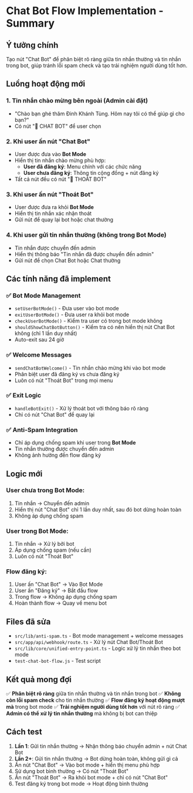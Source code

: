 # Chat Bot Flow Implementation - Summary

## Ý tưởng chính
Tạo nút "Chat Bot" để phân biệt rõ ràng giữa tin nhắn thường và tin nhắn trong bot, giúp tránh lỗi spam check và tạo trải nghiệm người dùng tốt hơn.

## Luồng hoạt động mới

### 1. **Tin nhắn chào mừng bên ngoài** (Admin cài đặt)
- "Chào bạn ghé thăm Đinh Khánh Tùng. Hôm nay tôi có thể giúp gì cho bạn?"
- Có nút "🤖 CHAT BOT" để user chọn

### 2. **Khi user ấn nút "Chat Bot"**
- User được đưa vào **Bot Mode**
- Hiển thị tin nhắn chào mừng phù hợp:
  - **User đã đăng ký**: Menu chính với các chức năng
  - **User chưa đăng ký**: Thông tin cộng đồng + nút đăng ký
- Tất cả nút đều có nút "🚪 THOÁT BOT"

### 3. **Khi user ấn nút "Thoát Bot"**
- User được đưa ra khỏi **Bot Mode**
- Hiển thị tin nhắn xác nhận thoát
- Gửi nút để quay lại bot hoặc chat thường

### 4. **Khi user gửi tin nhắn thường (không trong Bot Mode)**
- Tin nhắn được chuyển đến admin
- Hiển thị thông báo "Tin nhắn đã được chuyển đến admin"
- Gửi nút để chọn Chat Bot hoặc Chat thường

## Các tính năng đã implement

### ✅ **Bot Mode Management**
- `setUserBotMode()` - Đưa user vào bot mode
- `exitUserBotMode()` - Đưa user ra khỏi bot mode  
- `checkUserBotMode()` - Kiểm tra user có trong bot mode không
- `shouldShowChatBotButton()` - Kiểm tra có nên hiển thị nút Chat Bot không (chỉ 1 lần duy nhất)
- Auto-exit sau 24 giờ

### ✅ **Welcome Messages**
- `sendChatBotWelcome()` - Tin nhắn chào mừng khi vào bot mode
- Phân biệt user đã đăng ký vs chưa đăng ký
- Luôn có nút "Thoát Bot" trong mọi menu

### ✅ **Exit Logic**
- `handleBotExit()` - Xử lý thoát bot với thông báo rõ ràng
- Chỉ có nút "Chat Bot" để quay lại

### ✅ **Anti-Spam Integration**
- Chỉ áp dụng chống spam khi user trong **Bot Mode**
- Tin nhắn thường được chuyển đến admin
- Không ảnh hưởng đến flow đăng ký

## Logic mới

### **User chưa trong Bot Mode:**
1. Tin nhắn → Chuyển đến admin
2. Hiển thị nút "Chat Bot" chỉ 1 lần duy nhất, sau đó bot dừng hoàn toàn
3. Không áp dụng chống spam

### **User trong Bot Mode:**
1. Tin nhắn → Xử lý bởi bot
2. Áp dụng chống spam (nếu cần)
3. Luôn có nút "Thoát Bot"

### **Flow đăng ký:**
1. User ấn "Chat Bot" → Vào Bot Mode
2. User ấn "Đăng ký" → Bắt đầu flow
3. Trong flow → Không áp dụng chống spam
4. Hoàn thành flow → Quay về menu bot

## Files đã sửa

- `src/lib/anti-spam.ts` - Bot mode management + welcome messages
- `src/app/api/webhook/route.ts` - Xử lý nút Chat Bot/Thoát Bot
- `src/lib/core/unified-entry-point.ts` - Logic xử lý tin nhắn theo bot mode
- `test-chat-bot-flow.js` - Test script

## Kết quả mong đợi

✅ **Phân biệt rõ ràng** giữa tin nhắn thường và tin nhắn trong bot
✅ **Không còn lỗi spam check** cho tin nhắn thường
✅ **Flow đăng ký hoạt động mượt mà** trong bot mode
✅ **Trải nghiệm người dùng tốt hơn** với nút rõ ràng
✅ **Admin có thể xử lý tin nhắn thường** mà không bị bot can thiệp

## Cách test

1. **Lần 1**: Gửi tin nhắn thường → Nhận thông báo chuyển admin + nút Chat Bot
2. **Lần 2+**: Gửi tin nhắn thường → Bot dừng hoàn toàn, không gửi gì cả
3. Ấn nút "Chat Bot" → Vào bot mode + hiển thị menu phù hợp
4. Sử dụng bot bình thường → Có nút "Thoát Bot"
5. Ấn nút "Thoát Bot" → Ra khỏi bot mode + chỉ có nút "Chat Bot"
6. Test đăng ký trong bot mode → Hoạt động bình thường
